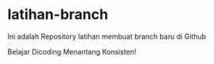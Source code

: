 # latihan-branch

Ini adalah Repository latihan membuat branch baru di Github

Belajar Dicoding Menantang Konsisten!

